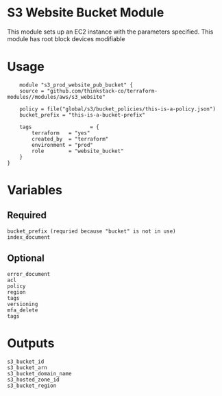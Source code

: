 S3 Website Bucket Module
=================

This module sets up an EC2 instance with the parameters specified. This module has root block devices modifiable


# Usage
        module "s3_prod_website_pub_bucket" {
        source = "github.com/thinkstack-co/terraform-modules//modules/aws/s3_website"
        
        policy = file("global/s3/bucket_policies/this-is-a-policy.json")
        bucket_prefix = "this-is-a-bucket-prefix"

        tags                   = {
            terraform   = "yes"
            created_by  = "terraform"
            environment = "prod"
            role        = "website_bucket"
        }
    }

# Variables
## Required
    bucket_prefix (requried because "bucket" is not in use)
    index_document


## Optional
    error_document
    acl
    policy
    region
    tags
    versioning
    mfa_delete
    tags


# Outputs
    s3_bucket_id
    s3_bucket_arn
    s3_bucket_domain_name
    s3_hosted_zone_id
    s3_bucket_region
